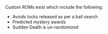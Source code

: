 Custom ROMs exist which include the following:
- Avoids locks released as per a ball search
- Predicted mystery awards
- Sudden Death is un-randomized
